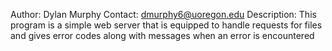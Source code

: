 Author: Dylan Murphy
Contact: dmurphy6@uoregon.edu
Description:
This program is a simple web server that is equipped to handle requests for files and gives error codes along with messages when an error is encountered
